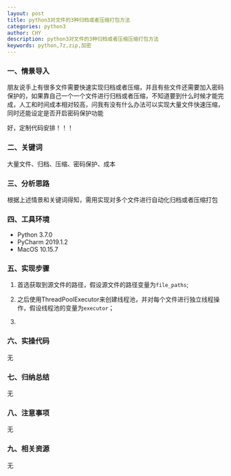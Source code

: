 ```yaml
---
layout: post
title: python3对文件的3种归档或者压缩打包方法
categories: python3
author: CHY
description: python3对文件的3种归档或者压缩压缩打包方法
keywords: python,7z,zip,加密
---
```


### 一、情景导入

朋友说手上有很多文件需要快速实现归档或者压缩，并且有些文件还需要加入密码保护的，如果靠自己一个一个文件进行归档或者压缩，不知道要到什么时候才能完成，人工和时间成本相对较高，问我有没有什么办法可以实现大量文件快速压缩，同时还能设定是否开启密码保护功能

好，定制代码安排！！！

### 二、关键词

大量文件、归档、压缩、密码保护、成本

### 三、分析思路

根据上述情景和关键词得知，需用实现对多个文件进行自动化归档或者压缩打包

### 四、工具环境

+ Python 3.7.0
+ PyCharm 2019.1.2
+ MacOS 10.15.7

### 五、实现步骤

1. 首选获取到源文件的路径，假设源文件的路径变量为`file_paths`;

1. 之后使用ThreadPoolExecutor来创建线程池，并对每个文件进行独立线程操作，假设线程池的变量为`executor`；

1. 

### 六、实操代码

无

### 七、归纳总结

无

### 八、注意事项

无

### 九、相关资源

无
